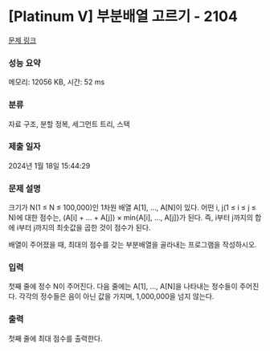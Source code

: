 # [Platinum V] 부분배열 고르기 - 2104 

[문제 링크](https://www.acmicpc.net/problem/2104) 

### 성능 요약

메모리: 12056 KB, 시간: 52 ms

### 분류

자료 구조, 분할 정복, 세그먼트 트리, 스택

### 제출 일자

2024년 1월 18일 15:44:29

### 문제 설명

<p>크기가 N(1 ≤ N ≤ 100,000)인 1차원 배열 A[1], …, A[N]이 있다. 어떤 i, j(1 ≤ i ≤ j ≤ N)에 대한 점수는, (A[i] + … + A[j]) × min{A[i], …, A[j]}가 된다. 즉, i부터 j까지의 합에 i부터 j까지의 최솟값을 곱한 것이 점수가 된다.</p>

<p>배열이 주어졌을 때, 최대의 점수를 갖는 부분배열을 골라내는 프로그램을 작성하시오.</p>

### 입력 

 <p>첫째 줄에 정수 N이 주어진다. 다음 줄에는 A[1], …, A[N]을 나타내는 정수들이 주어진다. 각각의 정수들은 음이 아닌 값을 가지며, 1,000,000을 넘지 않는다.</p>

### 출력 

 <p>첫째 줄에 최대 점수를 출력한다.</p>

